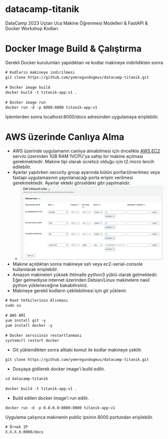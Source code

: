 # datacamp-titanik
DataCamp 2023 Uçtan Uca Makine Öğrenmesi Modelleri &amp; FastAPI &amp; Docker Workshop Kodları

# Docker Image Build & Çalıştırma

Gerekli Docker kurulumları yapıldıktan ve kodlar makineye indirildikten sonra
```
# Kodların makineye indirilmesi
git clone https://github.com/yemregundogmus/datacamp-titanik.git

# Docker image build
docker build -t titanik-app:v1 .

# Docker image run
docker run -d -p 8000:8000 titanik-app:v1
```

İşlemlerden sonra localhost:8000/docs adresinden uygulamaya erişilebilir. 

# AWS üzerinde Canlıya Alma

- AWS üzerinde uygulamanın canlıya alınabilmesi için öncelikle [AWS EC2](https://us-east-1.console.aws.amazon.com/ec2/) servisi üzerinden 1GB RAM 1VCPU'ya sahip bir makine açılması gerekmektedir. Makine tipi olarak ücretsiz olduğu için t2.micro tercih edilebilir. 
- Ayarlar yapılırken security group ayarında bütün portlar(önerilmez veya fastapi uygulamasının yayınlanacağı porta erişim verilmesi gerekmektedir. Ayarlar ekteki görseldeki gibi yapılmalıdır.
  - ![alt text](security-rules.png "Security Rules")
- Makine açıldıktan sonra makineye ssh veya ec2-serial-console kullanılarak erişilebilir.
- Amazon makineleri yüksek ihtimalle python3 yüklü olarak gelmektedir. Eğer gelmediyse internet üzerinden Debian/Linux makinelere nasıl python yükleneceğine bakabilirsiniz.
- Makineye gerekli kodların çekilebilmesi için git yüklenir. 
```
# Root Yetkilerinin Alınması
sudo su

# AWS AMI
yum install git -y
yum install docker -y

# Docker servisinin restartlanması
systemctl restart docker
```

- Git yüklendikten sonra alttaki komut ile kodlar makineye çekilir.
```
git clone https://github.com/yemregundogmus/datacamp-titanik.git
```

- Dosyaya gidilerek docker image'i build edilir.

```
cd datacamp-titanik

docker build -t titanik-app:v1 .
```

- Build edilen docker image'i run edilir.
```
docker run -d -p 0.0.0.0:8000:8000 titanik-app:v1
```

Uygulama çalışınca makinenin public ipsinin 8000 portundan erişilebilir. 

```
# Örnek IP
X.X.X.X:8000/docs
```
